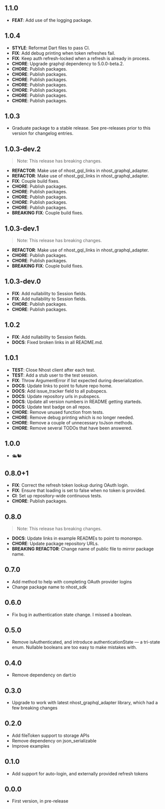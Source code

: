 ## 1.1.0

 - **FEAT**: Add use of the logging package.

## 1.0.4

 - **STYLE**: Reformat Dart files to pass CI.
 - **FIX**: Add debug printing when token refreshes fail.
 - **FIX**: Keep auth refresh-locked when a refresh is already in process.
 - **CHORE**: Upgrade graphql dependency to 5.0.0-beta.2.
 - **CHORE**: Publish packages.
 - **CHORE**: Publish packages.
 - **CHORE**: Publish packages.
 - **CHORE**: Publish packages.
 - **CHORE**: Publish packages.
 - **CHORE**: Publish packages.
 - **CHORE**: Publish packages.

## 1.0.3

 - Graduate package to a stable release. See pre-releases prior to this version for changelog entries.

## 1.0.3-dev.2

> Note: This release has breaking changes.

 - **REFACTOR**: Make use of nhost_gql_links in nhost_graphql_adapter.
 - **REFACTOR**: Make use of nhost_gql_links in nhost_graphql_adapter.
 - **FIX**: Couple build fixes.
 - **CHORE**: Publish packages.
 - **CHORE**: Publish packages.
 - **CHORE**: Publish packages.
 - **CHORE**: Publish packages.
 - **CHORE**: Publish packages.
 - **BREAKING** **FIX**: Couple build fixes.

## 1.0.3-dev.1

> Note: This release has breaking changes.

 - **REFACTOR**: Make use of nhost_gql_links in nhost_graphql_adapter.
 - **CHORE**: Publish packages.
 - **CHORE**: Publish packages.
 - **BREAKING** **FIX**: Couple build fixes.

## 1.0.3-dev.0

 - **FIX**: Add nullability to Session fields.
 - **FIX**: Add nullability to Session fields.
 - **CHORE**: Publish packages.
 - **CHORE**: Publish packages.

## 1.0.2

 - **FIX**: Add nullability to Session fields.
 - **DOCS**: Fixed broken links in all README.md.

## 1.0.1

 - **TEST**: Close Nhost client after each test.
 - **TEST**: Add a stub user to the test session.
 - **FIX**: Throw ArgumentError if list expected during deserialization.
 - **DOCS**: Update links to point to future repo home.
 - **DOCS**: Add issue_tracker field to all pubspecs.
 - **DOCS**: Update repository urls in pubspecs.
 - **DOCS**: Update all version numbers in README getting starteds.
 - **DOCS**: Update test badge on all repos.
 - **CHORE**: Remove unused function from tests.
 - **CHORE**: Remove debug printing which is no longer needed.
 - **CHORE**: Remove a couple of unnecessary toJson methods.
 - **CHORE**: Remove several TODOs that have been answered.

## 1.0.0

 - 🛳🐿

## 0.8.0+1

 - **FIX**: Correct the refresh token lookup during OAuth login.
 - **FIX**: Ensure that loading is set to false when no token is provided.
 - **CI**: Set up repository-wide continuous tests.
 - **CHORE**: Publish packages.

## 0.8.0

> Note: This release has breaking changes.

 - **DOCS**: Update links in example READMEs to point to monorepo.
 - **CHORE**: Update package repository URLs.
 - **BREAKING** **REFACTOR**: Change name of public file to mirror package name.

## 0.7.0

- Add method to help with completing OAuth provider logins
- Change package name to nhost_sdk

## 0.6.0

- Fix bug in authentication state change. I missed a boolean.

## 0.5.0

- Remove isAuthenticated, and introduce authenticationState — a tri-state enum.
  Nullable booleans are too easy to make mistakes with.

## 0.4.0

- Remove dependency on dart:io

## 0.3.0

- Upgrade to work with latest nhost_graphql_adapter library, which had a few
  breaking changes

## 0.2.0

- Add fileToken support to storage APIs
- Remove dependency on json_serializable
- Improve examples

## 0.1.0

- Add support for auto-login, and externally provided refresh tokens

## 0.0.0

- First version, in pre-release
